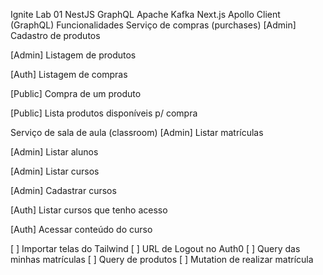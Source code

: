 Ignite Lab 01
NestJS
GraphQL
Apache Kafka
Next.js
Apollo Client (GraphQL)
Funcionalidades
Serviço de compras (purchases)
[Admin] Cadastro de produtos

[Admin] Listagem de produtos

[Auth] Listagem de compras

[Public] Compra de um produto

[Public] Lista produtos disponíveis p/ compra

Serviço de sala de aula (classroom)
[Admin] Listar matrículas

[Admin] Listar alunos

[Admin] Listar cursos

[Admin] Cadastrar cursos

[Auth] Listar cursos que tenho acesso

[Auth] Acessar conteúdo do curso

[ ] Importar telas do Tailwind [ ] URL de Logout no Auth0 [ ] Query das minhas matrículas [ ] Query de produtos [ ] Mutation de realizar matrícula